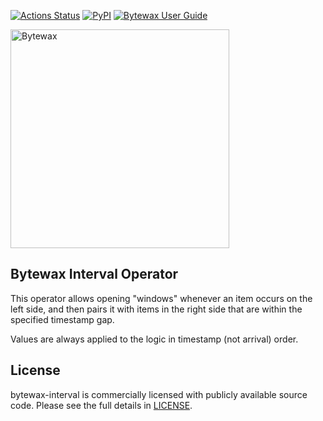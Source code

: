 [![Actions Status](https://github.com/bytewax/bytewax-interval-operator/workflows/CI/badge.svg)](https://github.com/bytewax/bytewax-interval-operator/actions)
[![PyPI](https://img.shields.io/pypi/v/bytewax.svg?style=flat-square)](https://pypi.org/project/bytewax-interval-operator/)
[![Bytewax User Guide](https://img.shields.io/badge/user-guide-brightgreen?style=flat-square)](https://docs.bytewax.io/stable/guide/index.html)

<picture>
  <source media="(prefers-color-scheme: dark)" srcset="https://user-images.githubusercontent.com/6073079/195393689-7334098b-a8cd-4aaa-8791-e4556c25713e.png" width="350">
  <source media="(prefers-color-scheme: light)" srcset="https://user-images.githubusercontent.com/6073079/194626697-425ade3d-3d72-4b4c-928e-47bad174a376.png" width="350">
  <img alt="Bytewax">
</picture>

## Bytewax Interval Operator

This operator allows opening "windows" whenever an item occurs on the left
side, and then pairs it with items in the right side that are
within the specified timestamp gap.

Values are always applied to the logic in timestamp (not arrival) order.

## License

bytewax-interval is commercially licensed with publicly available source code.
Please see the full details in [LICENSE](./LICENSE.md).

